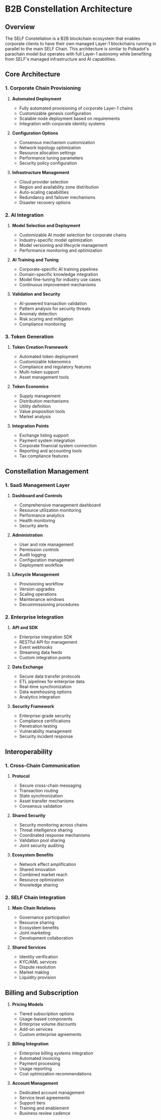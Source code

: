 # B2B Constellation Architecture

## Overview

The SELF Constellation is a B2B blockchain ecosystem that enables corporate clients to have their own managed Layer-1 blockchains running in parallel to the main SELF Chain. This architecture is similar to Polkadot's parachain model but operates with full Layer-1 autonomy while benefiting from SELF's managed infrastructure and AI capabilities.

## Core Architecture

### 1. Corporate Chain Provisioning

1. **Automated Deployment**
   - Fully automated provisioning of corporate Layer-1 chains
   - Customizable genesis configuration
   - Scalable node deployment based on requirements
   - Integration with corporate identity systems

2. **Configuration Options**
   - Consensus mechanism customization
   - Network topology optimization
   - Resource allocation settings
   - Performance tuning parameters
   - Security policy configuration

3. **Infrastructure Management**
   - Cloud provider selection
   - Region and availability zone distribution
   - Auto-scaling capabilities
   - Redundancy and failover mechanisms
   - Disaster recovery options

### 2. AI Integration

1. **Model Selection and Deployment**
   - Customizable AI model selection for corporate chains
   - Industry-specific model optimization
   - Model versioning and lifecycle management
   - Performance monitoring and optimization

2. **AI Training and Tuning**
   - Corporate-specific AI training pipelines
   - Domain-specific knowledge integration
   - Model fine-tuning for industry use cases
   - Continuous improvement mechanisms

3. **Validation and Security**
   - AI-powered transaction validation
   - Pattern analysis for security threats
   - Anomaly detection
   - Risk scoring and mitigation
   - Compliance monitoring

### 3. Token Generation

1. **Token Creation Framework**
   - Automated token deployment
   - Customizable tokenomics
   - Compliance and regulatory features
   - Multi-token support
   - Asset management tools

2. **Token Economics**
   - Supply management
   - Distribution mechanisms
   - Utility definition
   - Value proposition tools
   - Market analysis

3. **Integration Points**
   - Exchange listing support
   - Payment system integration
   - Corporate financial system connection
   - Reporting and accounting tools
   - Tax compliance features

## Constellation Management

### 1. SaaS Management Layer

1. **Dashboard and Controls**
   - Comprehensive management dashboard
   - Resource utilization monitoring
   - Performance analytics
   - Health monitoring
   - Security alerts

2. **Administration**
   - User and role management
   - Permission controls
   - Audit logging
   - Configuration management
   - Deployment workflow

3. **Lifecycle Management**
   - Provisioning workflow
   - Version upgrades
   - Scaling operations
   - Maintenance windows
   - Decommissioning procedures

### 2. Enterprise Integration

1. **API and SDK**
   - Enterprise integration SDK
   - RESTful API for management
   - Event webhooks
   - Streaming data feeds
   - Custom integration points

2. **Data Exchange**
   - Secure data transfer protocols
   - ETL pipelines for enterprise data
   - Real-time synchronization
   - Data warehousing options
   - Analytics integration

3. **Security Framework**
   - Enterprise-grade security
   - Compliance certifications
   - Penetration testing
   - Vulnerability management
   - Security incident response

## Interoperability

### 1. Cross-Chain Communication

1. **Protocol**
   - Secure cross-chain messaging
   - Transaction routing
   - State synchronization
   - Asset transfer mechanisms
   - Consensus validation

2. **Shared Security**
   - Security monitoring across chains
   - Threat intelligence sharing
   - Coordinated response mechanisms
   - Validation pool sharing
   - Joint security auditing

3. **Ecosystem Benefits**
   - Network effect amplification
   - Shared innovation
   - Combined market reach
   - Resource optimization
   - Knowledge sharing

### 2. SELF Chain Integration

1. **Main Chain Relations**
   - Governance participation
   - Resource sharing
   - Ecosystem benefits
   - Joint marketing
   - Development collaboration

2. **Shared Services**
   - Identity verification
   - KYC/AML services
   - Dispute resolution
   - Market making
   - Liquidity provision

## Billing and Subscription

1. **Pricing Models**
   - Tiered subscription options
   - Usage-based components
   - Enterprise volume discounts
   - Add-on services
   - Custom enterprise agreements

2. **Billing Integration**
   - Enterprise billing systems integration
   - Automated invoicing
   - Payment processing
   - Usage reporting
   - Cost optimization recommendations

3. **Account Management**
   - Dedicated account management
   - Service level agreements
   - Support tiers
   - Training and enablement
   - Business review cadence
